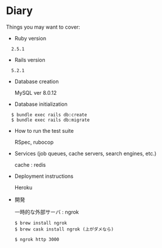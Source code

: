 # Diary
Things you may want to cover:

* Ruby version

```
  2.5.1
```

* Rails version

```
  5.2.1
```

* Database creation

  MySQL ver 8.0.12

* Database initialization

```
  $ bundle exec rails db:create
  $ bundle exec rails db:migrate
```

* How to run the test suite

  RSpec, rubocop

* Services (job queues, cache servers, search engines, etc.)

  cache : redis

* Deployment instructions

  Heroku


* 開発

  一時的な外部サーバ : ngrok
  ```
  $ brew install ngrok
  $ brew cask install ngrok (上がダメなら)
  ```

  ```
  $ ngrok http 3000
  ```